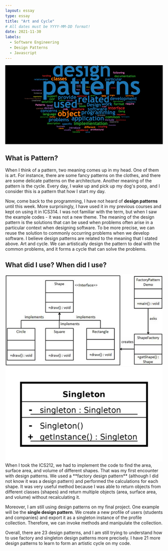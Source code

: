 ```yaml
---
layout: essay
type: essay
title: "Art and Cycle"
# All dates must be YYYY-MM-DD format!
date: 2021-11-30
labels:
  - Software Engineering
  - Design Patterns
  - Javascript
---
```


<img class="ui centered image huge rounded" src="../images/patterns.png">

## What is Pattern?

When I think of a pattern, two meaning comes up in my head. One of them is art. For instance, there are some fancy patterns on the clothes, and there are some delicate patterns on the architecture. Another meaning of the pattern is the cycle. Every day, I wake up and pick up my dog's poop, and I consider this is a pattern that how I start my day.

Now, come back to the programming, I have not heard of **design patterns** until this week. More surprisingly, I have used it in my previous courses and kept on using it in ICS314. I was not familiar with the term, but when I saw the example codes - it was not a new theme. The meaning of the design pattern is the solutions that can be used when problems often arise in a particular context when designing software. To be more precise, we can reuse the solution to commonly occurring problems when we develop software. I believe design patterns are related to the meaning that I stated above. Art and cycle. We can artistically design the pattern to deal with the common problems, and it forms a cycle that can solve the problems.

## What did I use? When did I use?

<img class="ui medium right floated rounded image" src="../images/factory.jpg">
<img class="ui medium left floated rounded image" src="../images/singleton.png">
When I took the ICS212, we had to implement the code to find the area, surface area, and volume of different shapes. That was my first encounter with design patterns. We used a **factory design pattern** (although I did not know it was a design pattern) and performed the calculations for each shape. It was very useful method because I was able to return objects from different classes (shapes) and return multiple objects (area, surface area, and volume) without recalculating it.

Moreover, I am still using design patterns on my final project. One example will be the **single design pattern**. We create a new profile of users (students and companies) and export it as a singleton instance of the profile collection. Therefore, we can invoke methods and manipulate the collection.

Overall, there are 23 design patterns, and I am still trying to understand how to use factory and singleton design patterns more precisely. I have 21 more design patterns to learn to form an artistic cycle on my code.






